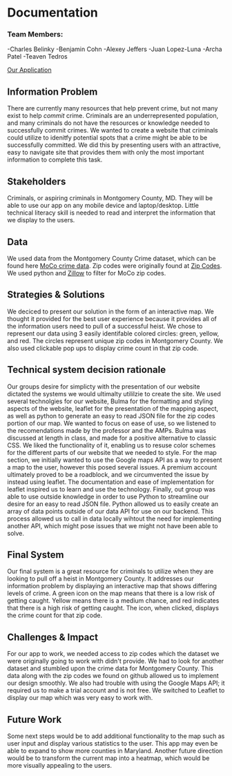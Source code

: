  # Documentation

### Team Members:
-Charles Belinky
-Benjamin Cohn
-Alexey Jeffers
-Juan Lopez-Luna
-Archa Patel
-Teaven Tedros

[Our Application](http://get-out-jail-free.herokuapp.com/)

## Information Problem
There are currently many resources that help prevent crime, but not many exist to help *commit* crime. Criminals are an underrepresented population, and many criminals do not have the resources or knowledge needed to successfully commit crimes. We wanted to create a website that criminals could utilize to idenitfy potential spots that a crime might be able to be successfully committed. We did this by presenting users with an attractive, easy to navigate site that provides them with only the most important information to complete this task.

## Stakeholders
Criminals, or aspiring criminals in Montgomery County, MD. They will be able to use our app on any mobile device and laptop/desktop. Little technical literacy skill is needed to read and interpret the information that we display to the users.

## Data
We used data from the Montgomery County Crime dataset, which can be found here [MoCo crime data](https://data.montgomerycountymd.gov/Public-Safety/Crime/icn6-v9z3).
Zip codes were originally found at [Zip Codes](https://gist.github.com/erichurst/7882666).
We used python and [Zillow](https://www.zillow.com/browse/homes/md/montgomery-county/) to filter for MoCo zip codes.

## Strategies & Solutions
We deciced to present our solution in the form of an interactive map. We thought it provided for the best user experience because it provides all of the information users need to pull of a successful heist. We chose to represent our data using 3 easily identifable colored circles: green, yellow, and red. The circles represent unique zip codes in Montgomery County. We also used clickable pop ups to display crime count in that zip code. 

## Technical system decision rationale
Our groups desire for simplicty with the presentation of our website dictated the systems we would ultimalty utililzie to create the site. We used several technolgies for our website, Bulma for the formatting and styling aspects of the website, leaflet for the presentation of the mapping aspect, as well as python to generate an easy to read JSON file for the zip codes portion of our map. We wanted to focus on ease of use, so we listened to the recomendations made by the professor and the AMPs. Bulma was discussed at length in class, and made for a positive alternative to classic CSS. We liked the functionality of it, enabling us to resuse color schemes for the different parts of our website that we needed to style. For the map section, we initially wanted to use the Google maps API as a way to present a map to the user, however this posed several issues. A premium account ultimately proved to be a roadblock, and we circumvented the issue by instead using leaflet. The documentation and ease of implementation for leaflet inspired us to learn and use the technology. Finally, out group was able to use outside knowledge in order to use Python to streamline our desire for an easy to read JSON file. Python allowed us to easily create an array of data points outside of our data API for use on our backend. This process allowed us to call in data locally wihtout the need for implementing another API, which might pose issues that we might not have been able to solve.


## Final System
Our final system is a great resource for criminals to utilize when they are looking to pull off a heist in Montgomery County. It addresses our information problem by displaying an interactive map that shows differing levels of crime. A green icon on the map means that there is a low risk of getting caught. Yellow means there is a medium chance, and red indicates that there is a high risk of getting caught. The icon, when clicked, displays the crime count for that zip code. 

## Challenges & Impact
For our app to work, we needed access to zip codes which the dataset we were originally going to work with didn't provide. We had to look for another dataset and stumbled upon the crime data for Montgomery County. This data along with the zip codes we found on github allowed us to implement our design smoothly. We also had trouble with using the Google Maps API; it required us to make a trial account and is not free. We switched to Leaflet to display our map which was very easy to work with.

## Future Work
Some next steps would be to add additional functionality to the map such as user input and display various statistics to the user. This app may even be able to expand to show more counties in Maryland. 
Another future direction would be to transform the current map into a heatmap, which would be more visually appealing to the users. 
